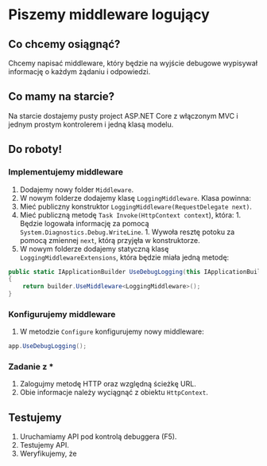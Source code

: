# Piszemy middleware logujący

## Co chcemy osiągnąć?

Chcemy napisać middleware, który będzie na wyjście debugowe wypisywał informację o każdym żądaniu i odpowiedzi.


## Co mamy na starcie?

Na starcie dostajemy pusty project ASP.NET Core z włączonym MVC i jednym prostym kontrolerem i jedną klasą modelu.


## Do roboty!

### Implementujemy middleware

1. Dodajemy nowy folder `Middleware`.
1. W nowym folderze dodajemy klasę `LoggingMiddleware`. Klasa powinna:
  1. Mieć publiczny konstruktor `LoggingMiddleware(RequestDelegate next)`.
  1. Mieć publiczną metodę `Task Invoke(HttpContext context`), która:
    1. Będzie logowała informację za pomocą `System.Diagnostics.Debug.WriteLine`.
    1. Wywoła resztę potoku za pomocą zmiennej `next`, którą przyjęła w konstruktorze.
1. W nowym folderze dodajemy statyczną klasę `LoggingMiddlewareExtensions`, która będzie miała jedną metodę:

```csharp
public static IApplicationBuilder UseDebugLogging(this IApplicationBuilder builder)
{
    return builder.UseMiddleware<LoggingMiddleware>();
}
```


### Konfigurujemy middleware

1. W metodzie `Configure` konfigurujemy nowy middleware:

```csharp
app.UseDebugLogging();
```

### Zadanie z *

1. Zalogujmy metodę HTTP oraz względną ścieżkę URL.
1. Obie informacje należy wyciągnąć z obiektu `HttpContext`.


## Testujemy

1. Uruchamiamy API pod kontrolą debuggera (F5).
1. Testujemy API.
1. Weryfikujemy, że 
